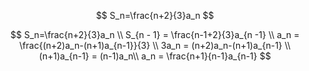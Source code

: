 $$
S_n=\frac{n+2}{3}a_n
$$

$$
S_n=\frac{n+2}{3}a_n \\
S_{n - 1} = \frac{n-1+2}{3}a_{n -1} \\
a_n = \frac{(n+2)a_n-(n+1)a_{n-1}}{3} \\
3a_n = (n+2)a_n-(n+1)a_{n-1} \\
(n+1)a_{n-1} = (n-1)a_n\\
a_n = \frac{n+1}{n-1}a_{n-1}
$$

